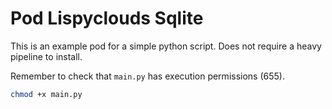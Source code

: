 # Pod Lispyclouds Sqlite

This is an example pod for a simple python script.
Does not require a heavy pipeline to install.

Remember to check that `main.py` has execution permissions
(655).

```bash
chmod +x main.py
```

